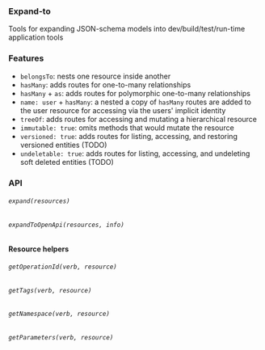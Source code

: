 ### Expand-to

Tools for expanding JSON-schema models into dev/build/test/run-time application tools

### Features

* `belongsTo`: nests one resource inside another
* `hasMany`: adds routes for one-to-many relationships
* `hasMany` + `as`: adds routes for polymorphic one-to-many relationships
* `name: user` + `hasMany`: a nested a copy of `hasMany` routes are added to the user resource for accessing via the users' implicit identity
* `treeOf`: adds routes for accessing and mutating a hierarchical resource
* `immutable: true`: omits methods that would mutate the resource
* `versioned: true`: adds routes for listing, accessing, and restoring versioned entities (TODO)
* `undeletable: true`: adds routes for listing, accessing, and undeleting soft deleted entities (TODO)

### API

###### `expand(resources)`
###### `expandToOpenApi(resources, info)`

#### Resource helpers

###### `getOperationId(verb, resource)`
###### `getTags(verb, resource)`
###### `getNamespace(verb, resource)`
###### `getParameters(verb, resource)`
